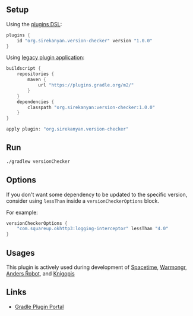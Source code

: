 ## Setup

Using the [plugins DSL][1]:

```groovy
plugins {
    id "org.sirekanyan.version-checker" version "1.0.0"
}
```

Using [legacy plugin application][2]:

```groovy
buildscript {
    repositories {
        maven {
            url "https://plugins.gradle.org/m2/"
        }
    }
    dependencies {
        classpath "org.sirekanyan:version-checker:1.0.0"
    }
}

apply plugin: "org.sirekanyan.version-checker"
```

## Run

```bash
./gradlew versionChecker
```

## Options

If you don't want some dependency to be updated to the specific version, consider using `lessThan` inside
a `versionCheckerOptions` block.

For example:

```kotlin
versionCheckerOptions {
    "com.squareup.okhttp3:logging-interceptor" lessThan "4.0"
}
```

## Usages

This plugin is actively used during development of [Spacetime](https://github.com/sirekanian/spacetime),
[Warmongr](https://github.com/sirekanian/warmongr), [Anders Robot](https://github.com/sirekanian/andersrobot),
and [Knigopis](https://github.com/sirekanian/knigopis)

## Links

- [Gradle Plugin Portal][3]

[1]: https://docs.gradle.org/current/userguide/plugins.html#sec:plugins_block
[2]: https://docs.gradle.org/current/userguide/plugins.html#sec:old_plugin_application
[3]: https://plugins.gradle.org/plugin/org.sirekanyan.version-checker
